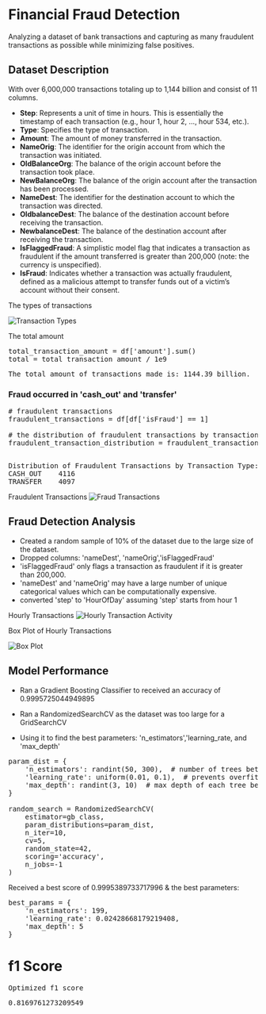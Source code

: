 # Financial Fraud Detection 

Analyzing a dataset of bank transactions and capturing as many fraudulent transactions as possible while minimizing false positives. 

## Dataset Description 

With over 6,000,000 transactions totaling up to 1,144 billion and consist of 11 columns.  

- **Step**: Represents a unit of time in hours. This is essentially the timestamp of each transaction (e.g., hour 1, hour 2, ..., hour 534, etc.).
- **Type**: Specifies the type of transaction.
- **Amount**: The amount of money transferred in the transaction.
- **NameOrig**: The identifier for the origin account from which the transaction was initiated.
- **OldBalanceOrg**: The balance of the origin account before the transaction took place.
- **NewBalanceOrg**: The balance of the origin account after the transaction has been processed.
- **NameDest**: The identifier for the destination account to which the transaction was directed.
- **OldbalanceDest**: The balance of the destination account before receiving the transaction.
- **NewbalanceDest**: The balance of the destination account after receiving the transaction.
- **IsFlaggedFraud**: A simplistic model flag that indicates a transaction as fraudulent if the amount transferred is greater than 200,000 (note: the currency is unspecified).
- **IsFraud**: Indicates whether a transaction was actually fraudulent, defined as a malicious attempt to transfer funds out of a victim’s account without their consent.

The types of transactions 

![Transaction Types](https://github.com/myCanaless/financial_fruad/assets/96447448/c02921f8-8b5a-49b9-b216-73e1bf9f2ffd)

The total amount 
<pre>
total_transaction_amount = df['amount'].sum()
total = total_transaction_amount / 1e9
</pre>
<pre>
The total amount of transactions made is: 1144.39 billion.
</pre>

### Fraud occurred in 'cash_out' and 'transfer'    
<pre>
# fraudulent transactions
fraudulent_transactions = df[df['isFraud'] == 1]

# the distribution of fraudulent transactions by transaction type
fraudulent_transaction_distribution = fraudulent_transactions['type'].value_counts()

</pre>

<pre>
Distribution of Fraudulent Transactions by Transaction Type: type
CASH_OUT    4116
TRANSFER    4097
</pre>

Fraudulent Transactions 
![Fraud Transactions](https://github.com/myCanaless/financial_fruad/assets/96447448/e96e8e6d-d724-42ce-ae4e-b4c0882b36f3)


## Fraud Detection Analysis 
- Created a random sample of 10% of the dataset due to the large size of the dataset.
- Dropped columns: 'nameDest', 'nameOrig','isFlaggedFraud'
- 'isFlaggedFraud' only flags a transaction as fraudulent if it is greater than 200,000. 
- 'nameDest' and 'nameOrig' may have a large number of unique categorical values which can be computationally expensive. 
- converted 'step' to 'HourOfDay' assuming 'step' starts from hour 1

Hourly Transactions 
![Hourly Transaction Activity](https://github.com/myCanaless/financial_fruad/assets/96447448/2c947748-d1b2-4056-a79a-b8191f451836)

Box Plot of Hourly Transactions

![Box Plot](https://github.com/myCanaless/financial_fruad/assets/96447448/02765d6e-2ae4-4171-a01e-a5ecd31b953a)


## Model Performance 

- Ran a Gradient Boosting Classifier to received an accuracy of 0.9995725044949895

- Ran a RandomizedSearchCV as the dataset was too large for a GridSearchCV
- Using it to find the best parameters: 'n_estimators','learning_rate, and 'max_depth'

<pre>
param_dist = {
    'n_estimators': randint(50, 300),  # number of trees between 50 and 500
    'learning_rate': uniform(0.01, 0.1),  # prevents overfitting
    'max_depth': randint(3, 10)  # max depth of each tree between 3 and 10 
}

random_search = RandomizedSearchCV(
    estimator=gb_class, 
    param_distributions=param_dist, 
    n_iter=10, 
    cv=5, 
    random_state=42, 
    scoring='accuracy', 
    n_jobs=-1
)
</pre>
Received a best score of 0.9995389733717996 & the best parameters:  
<pre>
best_params = {
    'n_estimators': 199,
    'learning_rate': 0.02428668179219408,
    'max_depth': 5
}
</pre>

# f1 Score

<pre>
Optimized f1_score 
</pre>
<pre>
0.8169761273209549
</pre>
